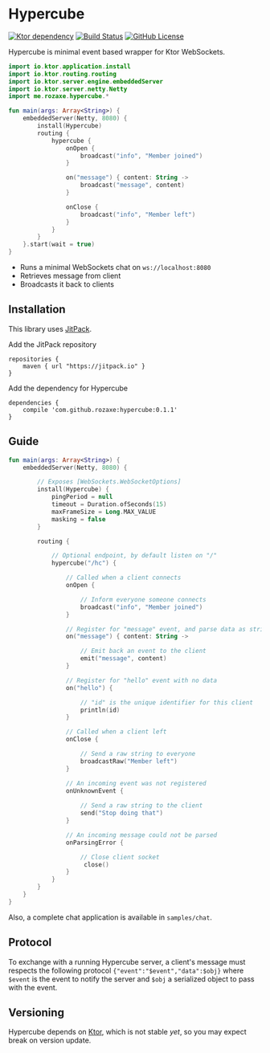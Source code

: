 # Hypercube

[![Ktor dependency](https://img.shields.io/badge/ktor-0.9.2-blue.svg?style=flat)](https://github.com/ktorio/ktor)
[![Build Status](https://travis-ci.org/rozaxe/hypercube.svg?branch=master)](https://travis-ci.org/rozaxe/hypercube)
[![GitHub License](https://img.shields.io/badge/license-MIT-blue.svg?style=flat)](https://opensource.org/licenses/MIT)

Hypercube is minimal event based wrapper for Ktor WebSockets.

```kotlin
import io.ktor.application.install
import io.ktor.routing.routing
import io.ktor.server.engine.embeddedServer
import io.ktor.server.netty.Netty
import me.rozaxe.hypercube.*

fun main(args: Array<String>) {
    embeddedServer(Netty, 8080) {
        install(Hypercube)
        routing {
            hypercube {
                onOpen {
                    broadcast("info", "Member joined")
                }

                on("message") { content: String ->
                    broadcast("message", content)
                }

                onClose {
                    broadcast("info", "Member left")
                }
            }
        }
    }.start(wait = true)
}
```

- Runs a minimal WebSockets chat on `ws://localhost:8080`
- Retrieves message from client
- Broadcasts it back to clients


## Installation

This library uses [JitPack](https://jitpack.io).

Add the JitPack repository
```
repositories {
    maven { url "https://jitpack.io" }
}
```

Add the dependency for Hypercube 
```
dependencies {
    compile 'com.github.rozaxe:hypercube:0.1.1'
}
```


## Guide

```kotlin
fun main(args: Array<String>) {
    embeddedServer(Netty, 8080) {

        // Exposes [WebSockets.WebSocketOptions]
        install(Hypercube) {
            pingPeriod = null
            timeout = Duration.ofSeconds(15)
            maxFrameSize = Long.MAX_VALUE
            masking = false
        }

        routing {

            // Optional endpoint, by default listen on "/"
            hypercube("/hc") {

                // Called when a client connects
                onOpen {

                    // Inform everyone someone connects
                    broadcast("info", "Member joined")
                }

                // Register for "message" event, and parse data as string
                on("message") { content: String ->

                    // Emit back an event to the client
                    emit("message", content)
                }

                // Register for "hello" event with no data
                on("hello") {

                    // "id" is the unique identifier for this client
                    println(id) 
                }

                // Called when a client left
                onClose {

                    // Send a raw string to everyone
                    broadcastRaw("Member left")
                }

                // An incoming event was not registered
                onUnknownEvent {
                
                    // Send a raw string to the client
                    send("Stop doing that")                
                }

                // An incoming message could not be parsed
                onParsingError {

                    // Close client socket
                     close()
                }
            }
        }
    }
}
```

Also, a complete chat application is available in `samples/chat`.


## Protocol

To exchange with a running Hypercube server, a client's message must respects the following protocol `{"event":"$event","data":$obj}` where `$event` is the event to notify the server and `$obj` a serialized object to pass with the event.


## Versioning

Hypercube depends on [Ktor](https://github.com/ktorio/ktor), which is not stable *yet*, so you may expect break on version update.
